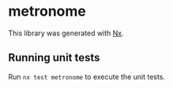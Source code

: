 # metronome

This library was generated with [Nx](https://nx.dev).

## Running unit tests

Run `nx test metronome` to execute the unit tests.
